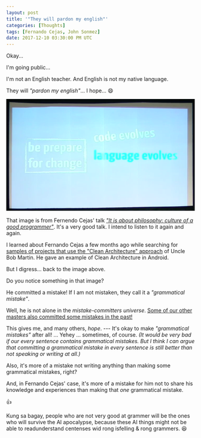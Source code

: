 ```yaml
---
layout: post
title: '"They will pardon my english"'
categories: [Thoughts]
tags: [Fernando Cejas, John Sonmez]
date: 2017-12-10 03:30:00 PM UTC
---
```


<!-- December 10, 2017 11:30:00 PM Philippine Time -->

Okay... 

I'm going public... 

I'm not an English teacher. And English is not my native language. 

They will _"pardon my english"_... I hope... :smile:


![Fernando Cejas - Be prepare for change image](/images/2017/fernando-cejas-be-prepare-for-change.png)


<!--more-->

That image is from Fernendo Cejas' talk [_"It is about philosophy: culture of a good programmer"_](https://www.youtube.com/watch?v=Vf10yV1BNtk). It's a very good talk. I intend to listen to it again and again.

I learned about Fernando Cejas a few months ago while searching for [samples of projects that use the "Clean Architecture" approach](/2017/08/16/clean-architecture-sample-projects/) of Uncle Bob Martin. He gave an example of Clean Architecture in Android.

But I digress... back to the image above.

Do you notice something in that image?

He committed a mistake! If I am not mistaken, they call it a _"grammatical mistake"_.

Well, he is not alone in the _mistake-committers universe_. [Some of our other masters also committed some mistakes in the past!](/2017/03/16/our-masters-went-wrong-but-admitted-it/)

This gives me, and many others, _hope_. --- It's okay to make _"grammatical mistakes"_ after all! ... Yehey ... sometimes, of course. _(It would be very bad if our every sentence contains grammatical mistakes. But I think I can argue that committing a grammatical mistake in every sentence is still better than not speaking or writing at all.)_

Also, it's more of a mistake not writing anything than making some grammatical mistakes, right?

And, in Fernando Cejas' case, it's more of a mistake for him not to share his knowledge and experiences than making that _one_ grammatical mistake.

:+1:

Kung sa bagay, people who are not very good at grammer will be the ones who will survive the AI apocalypse, because these AI things might not be able to readunderstand centenses wid rong isfelling & rong grammers. :laughing:
